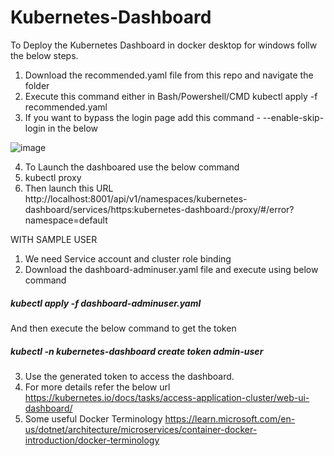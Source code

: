 # Kubernetes-Dashboard
To Deploy the Kubernetes Dashboard in docker desktop for windows follw the below steps.
1. Download the recommended.yaml file from this repo and navigate the folder
2. Execute this command either in Bash/Powershell/CMD
kubectl apply -f recommended.yaml
3. If you want to bypass the login page add this command  - --enable-skip-login in the below

![image](https://user-images.githubusercontent.com/93910728/218376977-c5fca10e-1fe7-4302-b974-4fe772196170.png)


4. To Launch the dashboared use the below command
5. kubectl proxy
6. Then launch this URL http://localhost:8001/api/v1/namespaces/kubernetes-dashboard/services/https:kubernetes-dashboard:/proxy/#/error?namespace=default

WITH SAMPLE USER
1. We need Service account and cluster role binding
2. Download the dashboard-adminuser.yaml file and execute using below command

##### kubectl apply -f dashboard-adminuser.yaml

And then execute the below command to get the token

##### kubectl -n kubernetes-dashboard create token admin-user

3. Use the generated token to access the dashboard.
4. For more details refer the below url https://kubernetes.io/docs/tasks/access-application-cluster/web-ui-dashboard/
5. Some useful Docker Terminology
https://learn.microsoft.com/en-us/dotnet/architecture/microservices/container-docker-introduction/docker-terminology
